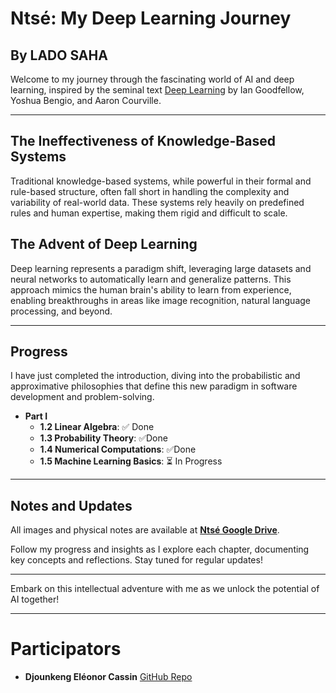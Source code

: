 # **Ntsé**: My Deep Learning Journey

## By LADO SAHA

Welcome to my journey through the fascinating world of AI and deep learning, inspired by the seminal text [Deep Learning](https://www.deeplearningbook.org/) by Ian Goodfellow, Yoshua Bengio, and Aaron Courville.

---

## The Ineffectiveness of Knowledge-Based Systems

Traditional knowledge-based systems, while powerful in their formal and rule-based structure, often fall short in handling the complexity and variability of real-world data. These systems rely heavily on predefined rules and human expertise, making them rigid and difficult to scale.

## The Advent of Deep Learning

Deep learning represents a paradigm shift, leveraging large datasets and neural networks to automatically learn and generalize patterns. This approach mimics the human brain's ability to learn from experience, enabling breakthroughs in areas like image recognition, natural language processing, and beyond.

---

## Progress

I have just completed the introduction, diving into the probabilistic and approximative philosophies that define this new paradigm in software development and problem-solving.

- **Part I**
  - **1.2 Linear Algebra**: ✅ Done
  - **1.3 Probability Theory**: ✅Done
  - **1.4 Numerical Computations**: ✅Done
  - **1.5 Machine Learning Basics**: ⏳ In Progress

---

## Notes and Updates

All images and physical notes are available at **[Ntsé Google Drive](https://drive.google.com/drive/folders/1pnCg3R5GiPWFaY6WNpoUsNZp-WSnAI1n?usp=sharing)**.

Follow my progress and insights as I explore each chapter, documenting key concepts and reflections. Stay tuned for regular updates!

---

Embark on this intellectual adventure with me as we unlock the potential of AI together!

---

# Participators

- **Djounkeng Eléonor Cassin** [GitHub Repo](https://github.com/Eleonor2004)

